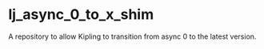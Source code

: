 # lj_async_0_to_x_shim
A repository to allow Kipling to transition from async 0 to the latest version.
